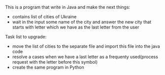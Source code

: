 This is a program that write in Java and make the next things:
 - contains list of cities of Ukraine
 - wait in the input some name of the city and answer the new city that starts with letter which we have as the last letter from the user

Task list to upgrade:
 - move the list of cities to the separate file and import this file into the java code
 - resolve a cases when we have a last letter as a frequenty used(process request with the letter before this symbol)
 - create the same program in Python
